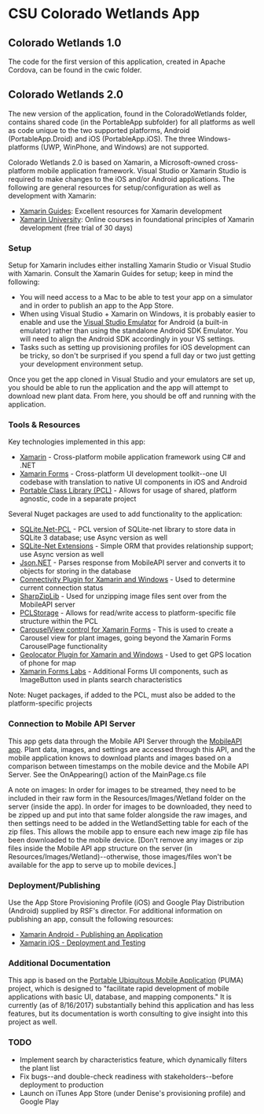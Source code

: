 ﻿# CSU Colorado Wetlands App

## Colorado Wetlands 1.0
The code for the first version of this application, created in Apache Cordova, can be found in the cwic folder. 

## Colorado Wetlands 2.0
The new version of the application, found in the ColoradoWetlands folder, contains shared code (in the PortableApp subfolder) 
for all platforms as well as code unique to the two supported platforms, Android (PortableApp.Droid) and iOS (PortableApp.iOS). 
The three Windows-platforms (UWP, WinPhone, and Windows) are not supported.

Colorado Wetlands 2.0 is based on Xamarin, a Microsoft-owned cross-platform mobile application framework. 
Visual Studio or Xamarin Studio is required to make changes to the iOS and/or Android applications. 
The following are general resources for setup/configuration as well as development with Xamarin:
* [Xamarin Guides](https://developer.xamarin.com/guides/): Excellent resources for Xamarin development
* [Xamarin University](https://university.xamarin.com/): Online courses in foundational principles of Xamarin development (free trial of 30 days)

### Setup
Setup for Xamarin includes either installing Xamarin Studio or Visual Studio with Xamarin. Consult the Xamarin Guides for setup;
keep in mind the following:
* You will need access to a Mac to be able to test your app on a simulator and in order to publish an app to the App Store.
* When using Visual Studio + Xamarin on Windows, it is probably easier to enable and use the [Visual Studio Emulator](https://developer.xamarin.com/guides/android/deployment,_testing,_and_metrics/debug-on-emulator/visual-studio-android-emulator/) for Android (a built-in emulator) rather than using the standalone Android SDK Emulator. You will need to align the Android SDK accordingly in your VS settings.
* Tasks such as setting up provisioning profiles for iOS development can be tricky, so don't be surprised if you spend a full day or two just getting your development environment setup.

Once you get the app cloned in Visual Studio and your emulators are set up, you should be able to run the application and the app will attempt to download new plant data. From here, you should be off and running with the application.

### Tools & Resources
Key technologies implemented in this app:
* [Xamarin](http://www.xamarin.com) - Cross-platform mobile application framework using C# and .NET
* [Xamarin Forms](https://developer.xamarin.com/guides/xamarin-forms/getting-started/) - Cross-platform UI development toolkit--one UI codebase with translation to native UI components in iOS and Android
* [Portable Class Library (PCL)](https://developer.xamarin.com/guides/cross-platform/application_fundamentals/pcl/) - Allows for usage of shared, platform agnostic, code in a separate project

Several Nuget packages are used to add functionality to the application:
* [SQLite.Net-PCL](https://github.com/oysteinkrog/SQLite.Net-PCL) - PCL version of SQLite-net library to store data in SQLite 3 database; use Async version as well
* [SQLite-Net Extensions](https://bitbucket.org/twincoders/sqlite-net-extensions) - Simple ORM that provides relationship support; use Async version as well
* [Json.NET](http://www.newtonsoft.com/json) - Parses response from MobileAPI server and converts it to objects for storing in the database
* [Connectivity Plugin for Xamarin and Windows](https://github.com/jamesmontemagno/ConnectivityPlugin) - Used to determine current connection status
* [SharpZipLib](https://github.com/ygrenier/SharpZipLib.Portable) - Used for unzipping image files sent over from the MobileAPI server
* [PCLStorage](https://components.xamarin.com/gettingstarted/pclstorage) - Allows for read/write access to platform-specific file structure within the PCL
* [CarouselView control for Xamarin Forms](https://github.com/alexrainman/CarouselView) - This is used to create a Carousel view for plant images, going beyond the Xamarin Forms CarouselPage functionality
* [Geolocator Plugin for Xamarin and Windows](https://github.com/jamesmontemagno/GeolocatorPlugin) - Used to get GPS location of phone for map
* [Xamarin Forms Labs](https://github.com/XLabs/Xamarin-Forms-Labs) - Additional Forms UI components, such as ImageButton used in plants search characteristics
 
Note: Nuget packages, if added to the PCL, must also be added to the platform-specific projects

### Connection to Mobile API Server
This app gets data through the Mobile API Server through the [MobileAPI app](https://github.com/CSU-RSF/MobileApi). Plant data, images, and settings are accessed through this API, and the mobile application knows to download plants and images based on a comparison between timestamps on the mobile device and the Mobile API Server. See the OnAppearing() action of the MainPage.cs file 

A note on images: In order for images to be streamed, they need to be included in their raw form in the Resources/Images/Wetland folder on the server (inside the app). In order for images to be downloaded, they need to be zipped up and put into that same folder alongside the raw images, and then settings need to be added in the WetlandSetting table for each of the zip files. This allows the mobile app to ensure each new image zip file has been downloaded to the mobile device. [Don't remove any images or zip files inside the Mobile API app structure on the server (in Resources/Images/Wetland)--otherwise, those images/files won't be available for the app to serve up to mobile devices.]

### Deployment/Publishing
Use the App Store Provisioning Profile (iOS) and Google Play Distribution (Android) supplied by RSF's director. For additional information on publishing an app, consult the following resources:
* [Xamarin Android - Publishing an Application](https://developer.xamarin.com/guides/android/deployment,_testing,_and_metrics/publishing_an_application/)
* [Xamarin iOS - Deployment and Testing](https://developer.xamarin.com/guides/ios/deployment,_testing,_and_metrics/)

### Additional Documentation
This app is based on the [Portable Ubiquitous Mobile Application](https://github.com/CSU-RSF/PUMA) (PUMA) project, which is designed to "facilitate rapid development of mobile applications with basic UI, database, and mapping components."
It is currently (as of 8/16/2017) substantially behind this application and has less features, but its documentation is worth consulting to give insight into this project as well.

### TODO
* Implement search by characteristics feature, which dynamically filters the plant list
* Fix bugs--and double-check readiness with stakeholders--before deployment to production
* Launch on iTunes App Store (under Denise's provisioning profile) and Google Play
